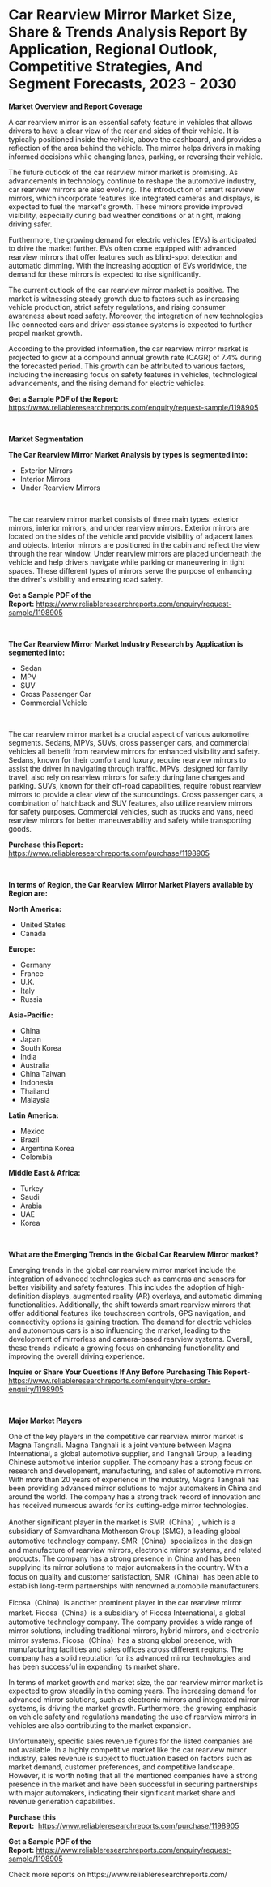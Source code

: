 <p><h1>Car Rearview Mirror Market Size, Share & Trends Analysis Report By Application, Regional Outlook, Competitive Strategies, And Segment Forecasts, 2023 - 2030</h1></p><p><strong>Market Overview and Report Coverage</strong></p>
<p><p>A car rearview mirror is an essential safety feature in vehicles that allows drivers to have a clear view of the rear and sides of their vehicle. It is typically positioned inside the vehicle, above the dashboard, and provides a reflection of the area behind the vehicle. The mirror helps drivers in making informed decisions while changing lanes, parking, or reversing their vehicle.</p><p>The future outlook of the car rearview mirror market is promising. As advancements in technology continue to reshape the automotive industry, car rearview mirrors are also evolving. The introduction of smart rearview mirrors, which incorporate features like integrated cameras and displays, is expected to fuel the market's growth. These mirrors provide improved visibility, especially during bad weather conditions or at night, making driving safer.</p><p>Furthermore, the growing demand for electric vehicles (EVs) is anticipated to drive the market further. EVs often come equipped with advanced rearview mirrors that offer features such as blind-spot detection and automatic dimming. With the increasing adoption of EVs worldwide, the demand for these mirrors is expected to rise significantly.</p><p>The current outlook of the car rearview mirror market is positive. The market is witnessing steady growth due to factors such as increasing vehicle production, strict safety regulations, and rising consumer awareness about road safety. Moreover, the integration of new technologies like connected cars and driver-assistance systems is expected to further propel market growth.</p><p>According to the provided information, the car rearview mirror market is projected to grow at a compound annual growth rate (CAGR) of 7.4% during the forecasted period. This growth can be attributed to various factors, including the increasing focus on safety features in vehicles, technological advancements, and the rising demand for electric vehicles.</p></p>
<p><strong>Get a Sample PDF of the Report:</strong> <a href="https://www.reliableresearchreports.com/enquiry/request-sample/1198905">https://www.reliableresearchreports.com/enquiry/request-sample/1198905</a></p>
<p>&nbsp;</p>
<p><strong>Market Segmentation</strong></p>
<p><strong>The Car Rearview Mirror Market Analysis by types is segmented into:</strong></p>
<p><ul><li>Exterior Mirrors</li><li>Interior Mirrors</li><li>Under Rearview Mirrors</li></ul></p>
<p>&nbsp;</p>
<p><p>The car rearview mirror market consists of three main types: exterior mirrors, interior mirrors, and under rearview mirrors. Exterior mirrors are located on the sides of the vehicle and provide visibility of adjacent lanes and objects. Interior mirrors are positioned in the cabin and reflect the view through the rear window. Under rearview mirrors are placed underneath the vehicle and help drivers navigate while parking or maneuvering in tight spaces. These different types of mirrors serve the purpose of enhancing the driver's visibility and ensuring road safety.</p></p>
<p><strong>Get a Sample PDF of the Report:</strong>&nbsp;<a href="https://www.reliableresearchreports.com/enquiry/request-sample/1198905">https://www.reliableresearchreports.com/enquiry/request-sample/1198905</a></p>
<p>&nbsp;</p>
<p><strong>The Car Rearview Mirror Market Industry Research by Application is segmented into:</strong></p>
<p><ul><li>Sedan</li><li>MPV</li><li>SUV</li><li>Cross Passenger Car</li><li>Commercial Vehicle</li></ul></p>
<p>&nbsp;</p>
<p><p>The car rearview mirror market is a crucial aspect of various automotive segments. Sedans, MPVs, SUVs, cross passenger cars, and commercial vehicles all benefit from rearview mirrors for enhanced visibility and safety. Sedans, known for their comfort and luxury, require rearview mirrors to assist the driver in navigating through traffic. MPVs, designed for family travel, also rely on rearview mirrors for safety during lane changes and parking. SUVs, known for their off-road capabilities, require robust rearview mirrors to provide a clear view of the surroundings. Cross passenger cars, a combination of hatchback and SUV features, also utilize rearview mirrors for safety purposes. Commercial vehicles, such as trucks and vans, need rearview mirrors for better maneuverability and safety while transporting goods.</p></p>
<p><strong>Purchase this Report:</strong>&nbsp; <a href="https://www.reliableresearchreports.com/purchase/1198905">https://www.reliableresearchreports.com/purchase/1198905</a></p>
<p>&nbsp;</p>
<p><strong>In terms of Region, the Car Rearview Mirror Market Players available by Region are:</strong></p>
<p>
    <p> <strong> North America: </strong>
        <ul>
            <li>United States</li>
            <li>Canada</li>
        </ul>
        </p> 
    <p> <strong> Europe: </strong>
        <ul>
            <li>Germany</li>
            <li>France</li>
            <li>U.K.</li>
            <li>Italy</li>
            <li>Russia</li>
        </ul>
        </p> 
    <p> <strong> Asia-Pacific: </strong>
        <ul>
            <li>China</li>
            <li>Japan</li>
            <li>South Korea</li>
            <li>India</li>
            <li>Australia</li>
            <li>China Taiwan</li>
            <li>Indonesia</li>
            <li>Thailand</li>
            <li>Malaysia</li>
        </ul>
        </p> 
    <p> <strong> Latin America: </strong>
        <ul>
            <li>Mexico</li>
            <li>Brazil</li>
            <li>Argentina Korea</li>
            <li>Colombia</li>
        </ul>
        </p> 
    <p> <strong> Middle East & Africa: </strong>
        <ul>
            <li>Turkey</li>
            <li>Saudi</li>
            <li>Arabia</li>
            <li>UAE</li>
            <li>Korea</li>
        </ul>
    </p>
    </p>
<p>&nbsp;</p>
<p><strong>What are the Emerging Trends in the Global Car Rearview Mirror market?</strong></p>
<p><p>Emerging trends in the global car rearview mirror market include the integration of advanced technologies such as cameras and sensors for better visibility and safety features. This includes the adoption of high-definition displays, augmented reality (AR) overlays, and automatic dimming functionalities. Additionally, the shift towards smart rearview mirrors that offer additional features like touchscreen controls, GPS navigation, and connectivity options is gaining traction. The demand for electric vehicles and autonomous cars is also influencing the market, leading to the development of mirrorless and camera-based rearview systems. Overall, these trends indicate a growing focus on enhancing functionality and improving the overall driving experience.</p></p>
<p><strong>Inquire or Share Your Questions If Any Before Purchasing This Report</strong>- <a href="https://www.reliableresearchreports.com/enquiry/pre-order-enquiry/1198905">https://www.reliableresearchreports.com/enquiry/pre-order-enquiry/1198905</a></p>
<p>&nbsp;</p>
<p><strong>Major Market Players</strong></p>
<p><p>One of the key players in the competitive car rearview mirror market is Magna Tangnali. Magna Tangnali is a joint venture between Magna International, a global automotive supplier, and Tangnali Group, a leading Chinese automotive interior supplier. The company has a strong focus on research and development, manufacturing, and sales of automotive mirrors. With more than 20 years of experience in the industry, Magna Tangnali has been providing advanced mirror solutions to major automakers in China and around the world. The company has a strong track record of innovation and has received numerous awards for its cutting-edge mirror technologies.</p><p>Another significant player in the market is SMR（China）, which is a subsidiary of Samvardhana Motherson Group (SMG), a leading global automotive technology company. SMR（China）specializes in the design and manufacture of rearview mirrors, electronic mirror systems, and related products. The company has a strong presence in China and has been supplying its mirror solutions to major automakers in the country. With a focus on quality and customer satisfaction, SMR（China）has been able to establish long-term partnerships with renowned automobile manufacturers.</p><p>Ficosa（China）is another prominent player in the car rearview mirror market. Ficosa（China）is a subsidiary of Ficosa International, a global automotive technology company. The company provides a wide range of mirror solutions, including traditional mirrors, hybrid mirrors, and electronic mirror systems. Ficosa（China）has a strong global presence, with manufacturing facilities and sales offices across different regions. The company has a solid reputation for its advanced mirror technologies and has been successful in expanding its market share.</p><p>In terms of market growth and market size, the car rearview mirror market is expected to grow steadily in the coming years. The increasing demand for advanced mirror solutions, such as electronic mirrors and integrated mirror systems, is driving the market growth. Furthermore, the growing emphasis on vehicle safety and regulations mandating the use of rearview mirrors in vehicles are also contributing to the market expansion.</p><p>Unfortunately, specific sales revenue figures for the listed companies are not available. In a highly competitive market like the car rearview mirror industry, sales revenue is subject to fluctuation based on factors such as market demand, customer preferences, and competitive landscape. However, it is worth noting that all the mentioned companies have a strong presence in the market and have been successful in securing partnerships with major automakers, indicating their significant market share and revenue generation capabilities.</p></p>
<p><strong>Purchase this Report:</strong>&nbsp;&nbsp;<a href="https://www.reliableresearchreports.com/purchase/1198905">https://www.reliableresearchreports.com/purchase/1198905</a></p>
<p></p>
<p><strong>Get a Sample PDF of the Report:</strong>&nbsp;<a href="https://www.reliableresearchreports.com/enquiry/request-sample/1198905">https://www.reliableresearchreports.com/enquiry/request-sample/1198905</a></p>
<p>Check more reports on https://www.reliableresearchreports.com/</p>